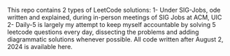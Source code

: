 This repo contains 2 types of LeetCode solutions:
1- Under SIG-Jobs, ode written and explained, during in-person meetings of SIG Jobs at ACM, UIC
2- Daily-5 is largely my attempt to keep myself accountable by solving 5 leetcode questions every day, dissecting the problems and adding diagrammatic solutions whenever possible. All code written after August 2, 2024 is available here.

